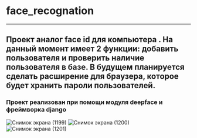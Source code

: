 # face_recognation
- - -
## Проект аналог face id для компьютера . На данный момент имеет 2 функции: добавить пользователя и проверить наличие пользователя в базе. В будущем планируется сделать расширение для браузера, которое будет хранить пароли пользователей. 
### Проект реализован при помощи модуля deepface и фреймворка django
![Снимок экрана (1199)](https://github.com/alantsupova/face_recognation/assets/125733793/8015f8ab-bcd9-4c2d-a2ab-1dc725a1a6dd)
![Снимок экрана (1200)](https://github.com/alantsupova/face_recognation/assets/125733793/d4cf0052-004a-4dd6-8069-2595c6aa0e1f)
![Снимок экрана (1201)](https://github.com/alantsupova/face_recognation/assets/125733793/7b7d45a9-a785-484f-8865-036bdd284e6d)
